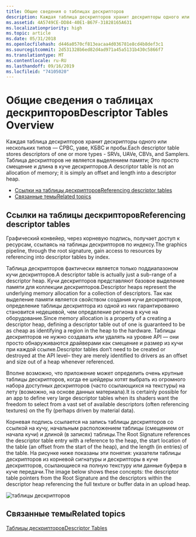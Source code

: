 ```yaml
---
title: Общие сведения о таблицах дескрипторов
description: Каждая таблица дескрипторов хранит дескрипторы одного или нескольких типов — СРВС, уаве, КБВС и пробы. Таблица дескрипторов не является выделением памяти; Это просто смещение и длина в куче дескрипторов.
ms.assetid: 4A5749CE-DD84-40E1-B67F-31828165A631
ms.localizationpriority: high
ms.topic: article
ms.date: 05/31/2018
ms.openlocfilehash: d446a0570cf813eacaa4d036781e8cd4b8def3c1
ms.sourcegitcommit: 2d531328b6ed82d4ad971a45a5131b430c5866f7
ms.translationtype: MT
ms.contentlocale: ru-RU
ms.lasthandoff: 09/16/2019
ms.locfileid: "74105020"
---
```

# <a name="descriptor-tables-overview"></a><span data-ttu-id="d3113-104">Общие сведения о таблицах дескрипторов</span><span class="sxs-lookup"><span data-stu-id="d3113-104">Descriptor Tables Overview</span></span>

<span data-ttu-id="d3113-105">Каждая таблица дескрипторов хранит дескрипторы одного или нескольких типов — СРВС, уаве, КБВС и пробы.</span><span class="sxs-lookup"><span data-stu-id="d3113-105">Each descriptor table stores descriptors of one or more types - SRVs, UAVe, CBVs, and Samplers.</span></span> <span data-ttu-id="d3113-106">Таблица дескрипторов не является выделением памяти; Это просто смещение и длина в куче дескрипторов.</span><span class="sxs-lookup"><span data-stu-id="d3113-106">A descriptor table is not an allocation of memory; it is simply an offset and length into a descriptor heap.</span></span>

-   [<span data-ttu-id="d3113-107">Ссылки на таблицы дескрипторов</span><span class="sxs-lookup"><span data-stu-id="d3113-107">Referencing descriptor tables</span></span>](#referencing-descriptor-tables)
-   [<span data-ttu-id="d3113-108">Связанные темы</span><span class="sxs-lookup"><span data-stu-id="d3113-108">Related topics</span></span>](#related-topics)

## <a name="referencing-descriptor-tables"></a><span data-ttu-id="d3113-109">Ссылки на таблицы дескрипторов</span><span class="sxs-lookup"><span data-stu-id="d3113-109">Referencing descriptor tables</span></span>

<span data-ttu-id="d3113-110">Графический конвейер, через корневую подпись, получает доступ к ресурсам, ссылаясь на таблицы дескрипторов по индексу.</span><span class="sxs-lookup"><span data-stu-id="d3113-110">The graphics pipeline, through the root signature, gain access to resources by referencing into descriptor tables by index.</span></span>

<span data-ttu-id="d3113-111">Таблица дескрипторов фактически является только поддиапазоном кучи дескрипторов.</span><span class="sxs-lookup"><span data-stu-id="d3113-111">A descriptor table is actually just a sub-range of a descriptor heap.</span></span> <span data-ttu-id="d3113-112">Кучи дескрипторов представляют базовое выделение памяти для коллекции дескрипторов.</span><span class="sxs-lookup"><span data-stu-id="d3113-112">Descriptor heaps represent the underlying memory allocation for a collection of descriptors.</span></span> <span data-ttu-id="d3113-113">Так как выделение памяти является свойством создания кучи дескрипторов, определение таблицы дескриптора из одной из них гарантированно становится недешевой, чем определение региона в куче на оборудование.</span><span class="sxs-lookup"><span data-stu-id="d3113-113">Since memory allocation is a property of a creating a descriptor heap, defining a descriptor table out of one is guaranteed to be as cheap as identifying a region in the heap to the hardware.</span></span> <span data-ttu-id="d3113-114">Таблицы дескрипторов не нужно создавать или удалять на уровне API — они просто обнаруживаются драйверами как смещение и размер из кучи при каждой ссылке.</span><span class="sxs-lookup"><span data-stu-id="d3113-114">Descriptor tables don’t need to be created or destroyed at the API level– they are merely identified to drivers as an offset and size out of a heap whenever referenced.</span></span>

<span data-ttu-id="d3113-115">Вполне возможно, что приложение может определить очень крупные таблицы дескрипторов, когда ее шейдеры хотят выбрать из огромного набора доступных дескрипторов (часто ссылающихся на текстуры) на лету (возможно, на основе данных материала).</span><span class="sxs-lookup"><span data-stu-id="d3113-115">It is certainly possible for an app to define very large descriptor tables when its shaders want the freedom to select from a vast set of available descriptors (often referencing textures) on the fly (perhaps driven by material data).</span></span>

<span data-ttu-id="d3113-116">Корневая подпись ссылается на запись таблицы дескрипторов со ссылкой на кучу, начальным расположением таблицы (смещением от начала кучи) и длиной (в записях) таблицы.</span><span class="sxs-lookup"><span data-stu-id="d3113-116">The Root Signature references the descriptor table entry with a reference to the heap, the start location of the table (an offset from the start of the heap), and the length (in entries) of the table.</span></span> <span data-ttu-id="d3113-117">На рисунке ниже показаны эти понятия: указатели таблицы дескрипторов из корневой сигнатуры и дескрипторы в куче дескрипторов, ссылающиеся на полную текстуру или данные буфера в куче передачи.</span><span class="sxs-lookup"><span data-stu-id="d3113-117">The image below shows these concepts: the descriptor table pointers from the Root Signature and the descriptors within the descriptor heap referencing the full texture or buffer data in an upload heap.</span></span>

![таблицы дескрипторов](images/descriptor-table.png)

## <a name="related-topics"></a><span data-ttu-id="d3113-119">Связанные темы</span><span class="sxs-lookup"><span data-stu-id="d3113-119">Related topics</span></span>

<dl> <dt>

[<span data-ttu-id="d3113-120">Таблицы дескрипторов</span><span class="sxs-lookup"><span data-stu-id="d3113-120">Descriptor Tables</span></span>](descriptor-tables.md)
</dt> </dl>

 

 





